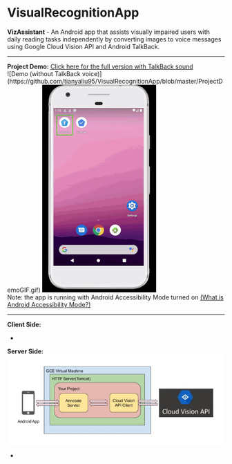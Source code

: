 # VisualRecognitionApp  
<strong>VizAssistant</strong> - An Android app that assists visually impaired users with daily reading tasks independently by converting images to voice messages using Google Cloud Vision API and Android TalkBack.
<hr />
<b>Project Demo:</b> <a href="https://youtu.be/BZoTnwjp4tQ">Click here for the full version with TalkBack sound</a>
<br />
![Demo (without TalkBack voice)](https://github.com/tianyaliu95/VisualRecognitionApp/blob/master/ProjectDemoGIF.gif)
<img src="https://github.com/tianyaliu95/VisualRecognitionApp/blob/master/ProjectDemoGIF.gif" alt="">
<br />
Note: the app is running with Android Accessibility Mode turned on <a href="https://support.google.com/accessibility/android/answer/6006564?hl=en">(What is Android Accessibility Mode?)</a>
<hr />
<b>Client Side: </b>
<ul>
	<li></li>
</ul>

<b>Server Side: </b>
<img src="https://github.com/tianyaliu95/VisualRecognitionApp/blob/master/Server/Web%20Service%20Overview.JPG" alt="web service overview">
<ul>
	<li></li>
</ul>
